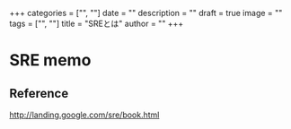 +++
categories = ["", ""]
date = ""
description = ""
draft = true
image = ""
tags = ["", ""]
title = "SREとは"
author = ""
+++

# SRE memo

## Reference

http://landing.google.com/sre/book.html
